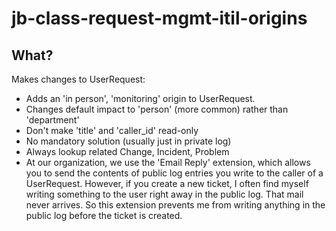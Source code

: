 # jb-class-request-mgmt-itil-origins

## What?

Makes changes to UserRequest:
- Adds an 'in person', 'monitoring' origin to UserRequest. 
- Changes default impact to 'person' (more common) rather than 'department'
- Don't make 'title' and 'caller_id' read-only
- No mandatory solution (usually just in private log)
- Always lookup related Change, Incident, Problem
- At our organization, we use the 'Email Reply' extension, which allows you to send the contents of public log entries you write to the caller of a UserRequest. However, if you create a new ticket, I often find myself writing something to the user right away in the public log. That mail never arrives. So this extension prevents me from writing anything in the public log before the ticket is created.

